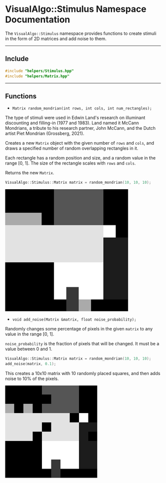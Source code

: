 # VisualAlgo::Stimulus Namespace Documentation

The `VisualAlgo::Stimulus` namespace provides functions to create stimuli in the form of 2D matrices and add noise to them.

---

## Include

```cpp
#include "helpers/Stimulus.hpp"
#include "helpers/Matrix.hpp"
```

---

## Functions

* `Matrix random_mondrian(int rows, int cols, int num_rectangles);`

The type of stimuli were used in Edwin Land's research on illuminant discounting and filling-in (1977 and 1983). Land named it McCann Mondrians, a tribute to his research partner, John McCann, and the Dutch artist Piet Mondrian (Grossberg, 2021).

Creates a new `Matrix` object with the given number of `rows` and `cols`, and draws a specified number of random overlapping rectangles in it.

Each rectangle has a random position and size, and a random value in the range [0, 1]. The size of the rectangle scales with `rows` and `cols`.

Returns the new `Matrix`.

```cpp
VisualAlgo::Stimulus::Matrix matrix = random_mondrian(10, 10, 10);
```
![random_mondrian](../images/helpers/stimulus/random_mondrian_10x10.png)

* `void add_noise(Matrix &matrix, float noise_probability);`

Randomly changes some percentage of pixels in the given `matrix` to any value in the range [0, 1].

`noise_probability` is the fraction of pixels that will be changed. It must be a value between 0 and 1.

```cpp
VisualAlgo::Stimulus::Matrix matrix = random_mondrian(10, 10, 10);
add_noise(matrix, 0.1);
```

This creates a 10x10 matrix with 10 randomly placed squares, and then adds noise to 10% of the pixels.

![add_noise](../images/helpers/stimulus/add_noise_0.1.png)
